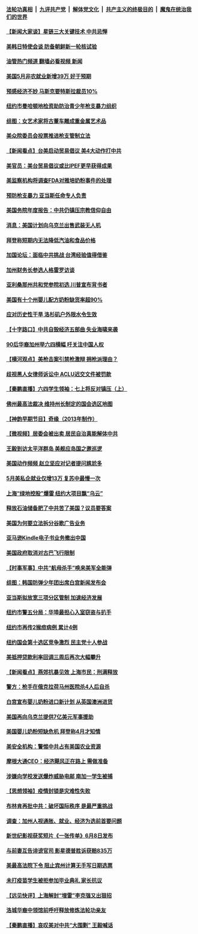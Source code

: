 ####  [法轮功真相](../../../../basic/blob/master/README.md?t=06040131) &nbsp;|&nbsp; [九评共产党](../../../../9ping.md/blob/master/README.md?t=06040131) &nbsp;|&nbsp; [解体党文化](../../../../jtdwh.md/blob/master/README.md?t=06040131)  &nbsp;|&nbsp; [共产主义的终极目的](../../../../gczydzjmd.md/blob/master/README.md?t=06040131) &nbsp;|&nbsp; [魔鬼在统治我们的世界](../../../../mgztzwmdsj.md/blob/master/README.md?t=06040131) 

#### [【新闻大家谈】星链三大关键技术 中共忌惮](../pages/nsc412/n13751708.md?t=06040131) 

#### [美韩日特使会谈 防备朝鲜新一轮核试验](../pages/nsc412/n13751641.md?t=06040131) 

#### [油管热门频道 翻墙必看视频 新闻](http://45.76.130.85:81/youtube.html?06040131)

#### [美国5月非农就业新增39万 好于预期](../pages/nsc412/n13751734.md?t=06040131) 

#### [预感经济不妙 马斯克要特斯拉裁员10%](../pages/nsc412/n13751653.md?t=06040131) 

#### [纽约市曼哈顿地检资助防治青少年枪支暴力组织](../pages/nsc412/n13751656.md?t=06040131) 

#### [组图：女艺术家将古董车雕成重金属艺术品](../pages/nsc412/n13751476.md?t=06040131) 

#### [美众院委员会投票推进枪支管制立法](../pages/nsc412/n13751557.md?t=06040131) 

#### [【新闻看点】台美启动贸易倡议 美4大动作打中共](../pages/nsc412/n13751273.md?t=06040131) 

#### [美官员：美台贸易倡议或比IPEF更早获得成果](../pages/nsc412/n13751454.md?t=06040131) 

#### [美监察机构将调查FDA对雅培奶粉事件的处理](../pages/nsc412/n13751396.md?t=06040131) 

#### [预防枪支暴力 亚当斯任命专人负责](../pages/nsc412/n13751390.md?t=06040131) 

#### [美国务院年度报告：中共仍镇压宗教信仰自由](../pages/nsc412/n13751412.md?t=06040131) 

#### [消息：美国计划向乌克兰出售武装无人机](../pages/nsc412/n13751366.md?t=06040131) 

#### [拜登称短期内无法降低汽油和食品价格](../pages/nsc412/n13751311.md?t=06040131) 

#### [加国论坛：面临中共挑战 台湾经验值得借鉴](../pages/nsc412/n13751416.md?t=06040131) 

#### [加州财务长参选人格雷罗访谈](../pages/nsc412/n13751344.md?t=06040131) 

#### [亚利桑那州共和党参院初选 川普宣布背书者](../pages/nsc412/n13751243.md?t=06040131) 

#### [美国有十个州婴儿配方奶粉缺货率超90%](../pages/nsc412/n13751255.md?t=06040131) 

#### [应对历史性干旱 洛杉矶户外限水令生效](../pages/nsc412/n13751293.md?t=06040131) 

#### [【十字路口】中共自毁经济五部曲 失业海啸来袭](../pages/nsc412/n13751263.md?t=06040131) 

#### [90后华裔加州举六四横幅 吁关注中国人权](../pages/nsc412/n13751281.md?t=06040131) 

#### [【横河观点】美枪击案引禁枪激辩 拥枪派理由？](../pages/nsc412/n13751269.md?t=06040131) 

#### [歧视黑人女律师诉讼中 ACLU迟交文件被罚款](../pages/nsc412/n13751279.md?t=06040131) 

#### [【秦鹏直播】六四学生领袖：七上将反对镇压（上）](../pages/nsc412/n13751038.md?t=06040131) 

#### [佛州最高法裁决 维持州长制定的国会选区地图](../pages/nsc412/n13751252.md?t=06040131) 

#### [【神韵早期节目】奇缘（2013年制作）](../pages/nsc412/n13751241.md?t=06040131) 

#### [【微视频】居委会被出卖 居民自治真能解体中共](../pages/nsc412/n13751033.md?t=06040131) 

#### [王毅到访太平洋群岛 美舰应岛国之邀巡逻](../pages/nsc412/n13751112.md?t=06040131) 

#### [美国动作频频 赵立坚应对记者提问尴尬多](../pages/nsc412/n13751169.md?t=06040131) 

#### [5月美私企就业仅增13万 复苏中最慢一次](../pages/nsc412/n13751034.md?t=06040131) 

#### [上海“绿地控股”爆雷 纽约大项目飘“乌云”](../pages/nsc412/n13750699.md?t=06040131) 

#### [释放石油储备肥了中共苦了美国？议员要答案](../pages/nsc412/n13751053.md?t=06040131) 

#### [美国为何要立法拆分谷歌广告业务](../pages/nsc412/n13749738.md?t=06040131) 

#### [亚马逊Kindle电子书业务撤出中国](../pages/nsc412/n13750981.md?t=06040131) 

#### [美国政府取消对古巴飞行限制](../pages/nsc412/n13750556.md?t=06040131) 

#### [【时事军事】中共“航母杀手”唤来美军全能弹](../pages/nsc412/n13750425.md?t=06040131) 

#### [组图：韩国防弹少年团出席白宫新闻发布会](../pages/nsc412/n13750079.md?t=06040131) 

#### [亚当斯拟放宽三项分区管制 加速经济发展](../pages/nsc412/n13750681.md?t=06040131) 

#### [纽约市警五分局：华埠最担心入室窃盗与扒手](../pages/nsc412/n13750679.md?t=06040131) 

#### [纽约市再传2猴痘病例 累计4例](../pages/nsc412/n13750680.md?t=06040131) 

#### [纽约国会第十选区竞争激烈 民主党十人参战](../pages/nsc412/n13750678.md?t=06040131) 

#### [美抵押贷款利率回调三周后再次大幅攀升](../pages/nsc412/n13750643.md?t=06040131) 

#### [【新闻看点】燕郊抗暴见效 上海市民：刑满释放](../pages/nsc412/n13750246.md?t=06040131) 

#### [警方：枪手在俄克拉荷马州医院杀4人后自杀](../pages/nsc412/n13750651.md?t=06040131) 

#### [白宫宣布婴儿奶粉进口新计划 从英国澳洲进货](../pages/nsc412/n13750585.md?t=06040131) 

#### [美国再向乌克兰提供7亿美元军事援助](../pages/nsc412/n13750588.md?t=06040131) 

#### [美国婴儿奶粉短缺危机 拜登称4月才知情](../pages/nsc412/n13750499.md?t=06040131) 

#### [美安全机构：警惕中共占有美国农业资源](../pages/nsc412/n13750598.md?t=06040131) 

#### [摩根大通CEO：经济飓风正在路上 需做准备](../pages/nsc412/n13750434.md?t=06040131) 

#### [涉嫌向学校发送爆炸威胁电邮 南加一学生被捕](../pages/nsc412/n13750603.md?t=06040131) 

#### [【思想领袖】疫情封锁是灾难性失败](../pages/nsc412/n13717832.md?t=06040131) 

#### [布林肯再批中共：破坏国际秩序 是最严重挑战](../pages/nsc412/n13750512.md?t=06040131) 

#### [调查：加州人视通胀、就业、经济为选前首要问题](../pages/nsc412/n13750530.md?t=06040131) 

#### [新世纪影视获奖短片《一张传单》6月8日发布](../pages/nsc412/n13750505.md?t=06040131) 

#### [与前妻互告诽谤官司 影星德普胜诉获赔835万](../pages/nsc412/n13750495.md?t=06040131) 

#### [美最高法院下令 阻止宾州计算无手写日期选票](../pages/nsc412/n13750408.md?t=06040131) 

#### [未打疫苗学生被拒参加毕业典礼 家长抗议](../pages/nsc412/n13750511.md?t=06040131) 

#### [【远见快评】上海解封“埋雷”李克强又出狠招](../pages/nsc412/n13750483.md?t=06040131) 

#### [洛城华裔中领馆前呼吁释放修炼法轮功亲友](../pages/nsc412/n13750440.md?t=06040131) 

#### [【秦鹏直播】哀叹美对中共“大围剿” 王毅喊话](../pages/nsc412/n13750478.md?t=06040131) 

<img src='http://gfw-breaker.win/goodnews/indexes/nsc412.md' width='0px' height='0px'/>

